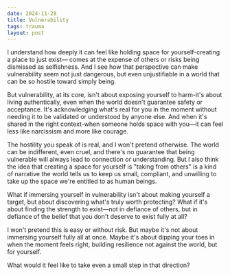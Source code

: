 ```yaml
---
date: 2024-11-28
title: Vulnerability
tags: trauma
layout: post
---
```


I understand how deeply it can feel like holding space for yourself-creating a place to just exist— comes at the expense of others or risks being dismissed as selfishness. And I see how that perspective can make vulnerability seem not just dangerous, but even unjustifiable in a world that can be so hostile toward simply being.

But vulnerability, at its core, isn't about exposing yourself to harm-it's about living authentically, even when the world doesn't guarantee safety or acceptance. It's acknowledging what's real for you in the moment without needing it to be validated or understood by anyone else. And when it's shared in the right context-when someone holds space with you—it can feel less like narcissism and more like courage.

The hostility you speak of is real, and I won't pretend otherwise. The world can be indifferent, even cruel, and there's no guarantee that being vulnerable will always lead to connection or understanding. But I also think the idea that creating a space for yourself is "taking from others" is a kind of narrative the world tells us to keep us small, compliant, and unwilling to take up the space we're entitled to as human beings.

What if immersing yourself in vulnerability isn't about making yourself a target, but about discovering what's truly worth protecting? What if it's about finding the strength to exist—not in defiance of others, but in defiance of the belief that you don't deserve to exist fully at all?

I won't pretend this is easy or without risk. But maybe it's not about immersing yourself fully all at once. Maybe it's about dipping your toes in when the moment feels right, building resilience not against the world, but for yourself.

What would it feel like to take even a small step in that direction?